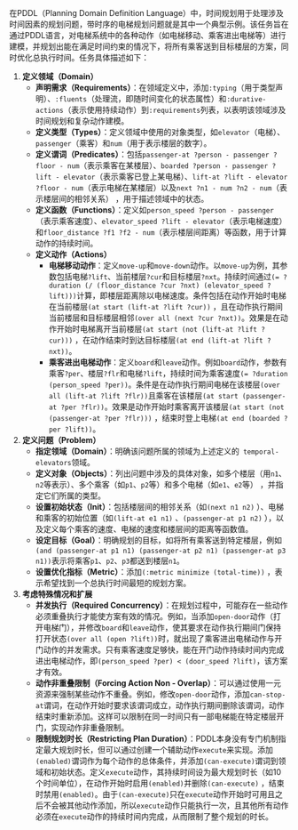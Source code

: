 在PDDL（Planning Domain Definition Language）中，时间规划用于处理涉及时间因素的规划问题，带时序的电梯规划问题就是其中一个典型示例。该任务旨在通过PDDL语言，对电梯系统中的各种动作（如电梯移动、乘客进出电梯等）进行建模，并规划出能在满足时间约束的情况下，将所有乘客送到目标楼层的方案，同时优化总执行时间。任务具体描述如下：
1. **定义领域（Domain）**
    - **声明需求（Requirements）**：在领域定义中，添加`:typing`（用于类型声明）、`:fluents`（处理流，即随时间变化的状态属性）和`:durative-actions`（表示使用持续动作）到`:requirements`列表，以表明该领域涉及时间规划和复杂动作建模。
    - **定义类型（Types）**：定义领域中使用的对象类型，如`elevator`（电梯）、`passenger`（乘客）和`num`（用于表示楼层的数字）。
    - **定义谓词（Predicates）**：包括`passenger-at ?person - passenger ?floor - num`（表示乘客在某楼层）、`boarded ?person - passenger ?lift - elevator`（表示乘客已登上某电梯）、`lift-at ?lift - elevator ?floor - num`（表示电梯在某楼层）以及`next ?n1 - num ?n2 - num`（表示楼层间的相邻关系） ，用于描述领域中的状态。
    - **定义函数（Functions）**：定义如`person_speed ?person - passenger`（表示乘客速度）、`elevator_speed ?lift - elevator`（表示电梯速度）和`floor_distance ?f1 ?f2 - num`（表示楼层间距离）等函数，用于计算动作的持续时间。
    - **定义动作（Actions）**
        - **电梯移动动作**：定义`move-up`和`move-down`动作。以`move-up`为例，其参数包括电梯`?lift`、当前楼层`?cur`和目标楼层`?nxt`。持续时间通过`(= ?duration (/ (floor_distance ?cur ?nxt) (elevator_speed ?lift)))`计算，即楼层距离除以电梯速度。条件包括在动作开始时电梯在当前楼层`(at start (lift-at ?lift ?cur))` ，且在动作执行期间当前楼层和目标楼层相邻`(over all (next ?cur ?nxt))`。效果是在动作开始时电梯离开当前楼层`(at start (not (lift-at ?lift ?cur)))` ，在动作结束时到达目标楼层`(at end (lift-at ?lift ?nxt))`。
        - **乘客进出电梯动作**：定义`board`和`leave`动作。例如`board`动作，参数有乘客`?per`、楼层`?flr`和电梯`?lift`，持续时间为乘客速度`(= ?duration (person_speed ?per))`。条件是在动作执行期间电梯在该楼层`(over all (lift-at ?lift ?flr))`且乘客在该楼层`(at start (passenger-at ?per ?flr))`。效果是动作开始时乘客离开该楼层`(at start (not (passenger-at ?per ?flr)))` ，结束时登上电梯`(at end (boarded ?per ?lift))`。
2. **定义问题（Problem）**
    - **指定领域（Domain）**：明确该问题所属的领域为上述定义的` temporal-elevators`领域。
    - **定义对象（Objects）**：列出问题中涉及的具体对象，如多个楼层（用`n1`、`n2`等表示）、多个乘客（如`p1`、`p2`等）和多个电梯（如`e1`、`e2`等） ，并指定它们所属的类型。
    - **设置初始状态（Init）**：包括楼层间的相邻关系（如`(next n1 n2)` ）、电梯和乘客的初始位置（如`(lift-at e1 n1)` 、`(passenger-at p1 n2)` ），以及定义每个乘客的速度、电梯的速度和楼层间的距离等函数值。
    - **设定目标（Goal）**：明确规划的目标，如将所有乘客送到特定楼层，例如`(and (passenger-at p1 n1) (passenger-at p2 n1) (passenger-at p3 n1))`表示将乘客`p1`、`p2`、`p3`都送到楼层`n1`。
    - **设置优化指标（Metric）**：添加`(:metric minimize (total-time))` ，表示希望找到一个总执行时间最短的规划方案。
3. **考虑特殊情况和扩展**
    - **并发执行（Required Concurrency）**：在规划过程中，可能存在一些动作必须重叠执行才能使方案有效的情况。例如，当添加`open-door`动作（打开电梯门），并修改`board`和`leave`动作，使其要求在动作执行期间门保持打开状态`(over all (open ?lift))`时，就出现了乘客进出电梯动作与开门动作的并发需求。只有乘客速度足够快，能在开门动作持续时间内完成进出电梯动作，即`(person_speed ?per) < (door_speed ?lift)`，该方案才有效。
    - **动作非重叠限制（Forcing Action Non - Overlap）**：可以通过使用一元资源来强制某些动作不重叠。例如，修改`open-door`动作，添加`can-stop-at`谓词，在动作开始时要求该谓词成立，动作执行期间删除该谓词，动作结束时重新添加。这样可以限制在同一时间只有一部电梯能在特定楼层开门，实现动作非重叠限制。
    - **限制规划时长（Restricting Plan Duration）**：PDDL本身没有专门机制指定最大规划时长，但可以通过创建一个辅助动作`execute`来实现。添加`(enabled)`谓词作为每个动作的总体条件，并添加`(can-execute)`谓词到领域和初始状态。定义`execute`动作，其持续时间设为最大规划时长（如10个时间单位），在动作开始时启用`(enabled)`并删除`(can-execute)` ，结束时禁用`(enabled)`。由于`(can-execute)`只在`execute`动作开始时可用且之后不会被其他动作添加，所以`execute`动作只能执行一次，且其他所有动作必须在`execute`动作的持续时间内完成，从而限制了整个规划的时长。 